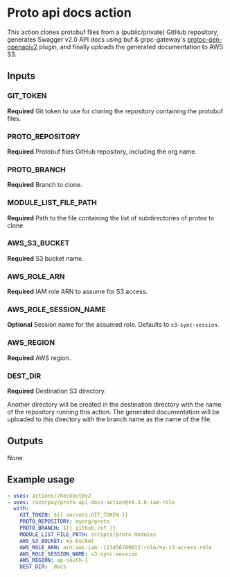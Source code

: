 # Proto api docs action

This action clones protobuf files from a (public/private) GitHub repository, generates Swagger v2.0 API docs using buf & grpc-gateway's [protoc-gen-openapiv2](https://github.com/grpc-ecosystem/grpc-gateway/tree/master/protoc-gen-openapiv2) plugin, and finally uploads the generated documentation to AWS S3.

## Inputs

### GIT_TOKEN

**Required** Git token to use for cloning the repository containing the protobuf files.

### PROTO_REPOSITORY

**Required** Protobuf files GitHub repository, including the org name.

### PROTO_BRANCH

**Required** Branch to clone.

### MODULE_LIST_FILE_PATH

**Required** Path to the file containing the list of subdirectories of protos to clone.

### AWS_S3_BUCKET

**Required** S3 bucket name.

### AWS_ROLE_ARN

**Required** IAM role ARN to assume for S3 access.

### AWS_ROLE_SESSION_NAME

**Optional** Session name for the assumed role. Defaults to `s3-sync-session`.

### AWS_REGION

**Required** AWS region.

### DEST_DIR

**Required** Destination S3 directory.

Another directory will be created in the destination directory with the name of the repository running this action. The generated documentation will be uploaded to this directory with the branch name as the name of the file.

## Outputs
None

## Example usage
```yaml
- uses: actions/checkout@v2
- uses: razorpay/proto-api-docs-action@v0.3.0-iam-role
  with:
    GIT_TOKEN: ${{ secrets.GIT_TOKEN }}
    PROTO_REPOSITORY: myorg/proto
    PROTO_BRANCH: ${{ github.ref }}
    MODULE_LIST_FILE_PATH: scripts/proto_modules
    AWS_S3_BUCKET: my-bucket
    AWS_ROLE_ARN: arn:aws:iam::123456789012:role/my-s3-access-role
    AWS_ROLE_SESSION_NAME: s3-sync-session
    AWS_REGION: ap-south-1
    DEST_DIR: _docs


